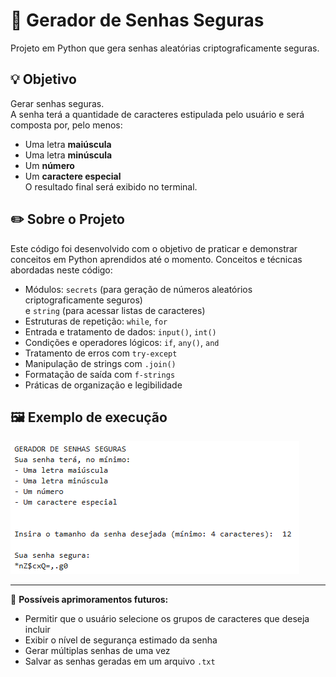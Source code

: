 # 🔐 Gerador de Senhas Seguras

Projeto em Python que gera senhas aleatórias criptograficamente seguras.

## 💡 Objetivo

Gerar senhas seguras.  
A senha terá a quantidade de caracteres estipulada pelo usuário e será composta por, pelo menos:  
- Uma letra **maiúscula**  
- Uma letra **minúscula**  
- Um **número**  
- Um **caractere especial**  
O resultado final será exibido no terminal.

## ✏️ Sobre o Projeto

Este código foi desenvolvido com o objetivo de praticar e demonstrar conceitos em Python aprendidos até o momento.
Conceitos e técnicas abordadas neste código:  
- Módulos: `secrets` (para geração de números aleatórios criptograficamente seguros)  
  e `string` (para acessar listas de caracteres)  
- Estruturas de repetição: `while`, `for`  
- Entrada e tratamento de dados: `input()`, `int()`  
- Condições e operadores lógicos: `if`, `any()`, `and`
- Tratamento de erros com `try-except`  
- Manipulação de strings com `.join()`  
- Formatação de saída com `f-strings`  
- Práticas de organização e legibilidade


## 🖼️ Exemplo de execução

![Descrição da imagem](gerador_senhas_seguras_exemplo.png)

---

🧠 **Possíveis aprimoramentos futuros:**
- Permitir que o usuário selecione os grupos de caracteres que deseja incluir  
- Exibir o nível de segurança estimado da senha  
- Gerar múltiplas senhas de uma vez  
- Salvar as senhas geradas em um arquivo `.txt`
